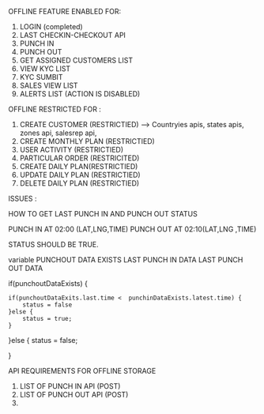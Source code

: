 OFFLINE FEATURE ENABLED FOR:


1. LOGIN (completed)
2. LAST CHECKIN-CHECKOUT API
3. PUNCH IN
4. PUNCH OUT
5. GET ASSIGNED CUSTOMERS LIST
6. VIEW KYC LIST
7. KYC SUMBIT
8. SALES VIEW LIST
9. ALERTS LIST (ACTION IS DISABLED)


OFFLINE RESTRICTED FOR :

1. CREATE CUSTOMER (RESTRICTIED) --> Countryies apis, states apis, zones api, salesrep api,
2. CREATE MONTHLY PLAN (RESTRICTIED)
3. USER ACTIVITY (RESTRICTIED)
4. PARTICULAR ORDER  (RESTRICITED) 
5. CREATE DAILY PLAN(RESTRICTIED)
6. UPDATE DAILY PLAN (RESTRICTIED)
7. DELETE DAILY PLAN (RESTRICTIED)


<!-- INTERNET AVAILABLE -->
<!-- NO INTERNET -->


ISSUES :

HOW TO GET LAST PUNCH IN AND PUNCH OUT STATUS

PUNCH IN AT 02:00 (LAT,LNG,TIME)
PUNCH OUT AT 02:10(LAT,LNG ,TIME)

STATUS SHOULD BE TRUE.

variable
PUNCHOUT DATA EXISTS
LAST PUNCH IN DATA
LAST PUNCH OUT DATA

if(punchoutDataExists) {

    if(punchoutDataExits.last.time <  punchinDataExists.latest.time) {
        status = false
    }else {
        status = true;
    }


}else {
    status = false;

}



API REQUIREMENTS FOR OFFLINE STORAGE

1. LIST OF PUNCH IN API  (POST)
2. LIST OF PUNCH OUT API (POST)
3. 